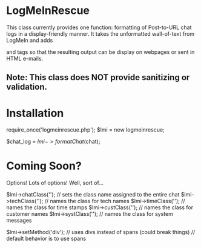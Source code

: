 # LogMeInRescue

This class currently provides one function: formatting of Post-to-URL chat logs in a display-friendly manner. It takes the unformatted wall-of-text from LogMeIn and adds <p> and <span> tags so that the resulting output can be display on webpages or sent in HTML e-mails.

## Note: This class does NOT provide sanitizing or validation. 

# Installation

require_once('logmeinrescue.php');
$lmi = new logmeinrescue;

$chat_log = $lmi->formatChat($chat);

# Coming Soon?

Options! Lots of options! Well, sort of...

$lmi->chatClass(''); // sets the class name assigned to the entire chat
$lmi->techClass(''); // names the class for tech names
$lmi->timeClass(''); // names the class for time stamps
$lmi->custClass(''); // names the class for customer names
$lmi->systClass(''); // names the class for system messages

$lmi->setMethod('div'); // uses divs instead of spans (could break things)
// default behavior is to use spans


